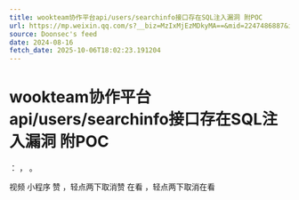 ```yaml
---
title: wookteam协作平台api/users/searchinfo接口存在SQL注入漏洞 附POC
url: https://mp.weixin.qq.com/s?__biz=MzIxMjEzMDkyMA==&mid=2247486887&idx=1&sn=9b89350e418549aa779210085aa5b3cc
source: Doonsec's feed
date: 2024-08-16
fetch_date: 2025-10-06T18:02:23.191204
---
```


# wookteam协作平台api/users/searchinfo接口存在SQL注入漏洞 附POC

：
，
。

视频
小程序
赞
，轻点两下取消赞
在看
，轻点两下取消在看